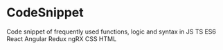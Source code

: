 # CodeSnippet
Code snippet of frequently used functions, logic and syntax in JS TS ES6 React Angular Redux ngRX CSS HTML 
